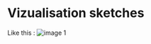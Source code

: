 # Vizualisation sketches
Like this : ![image 1](https://user-images.githubusercontent.com/61150130/233065447-b95e6264-96e5-49e5-80c7-fbe8bcfb1502.png)
